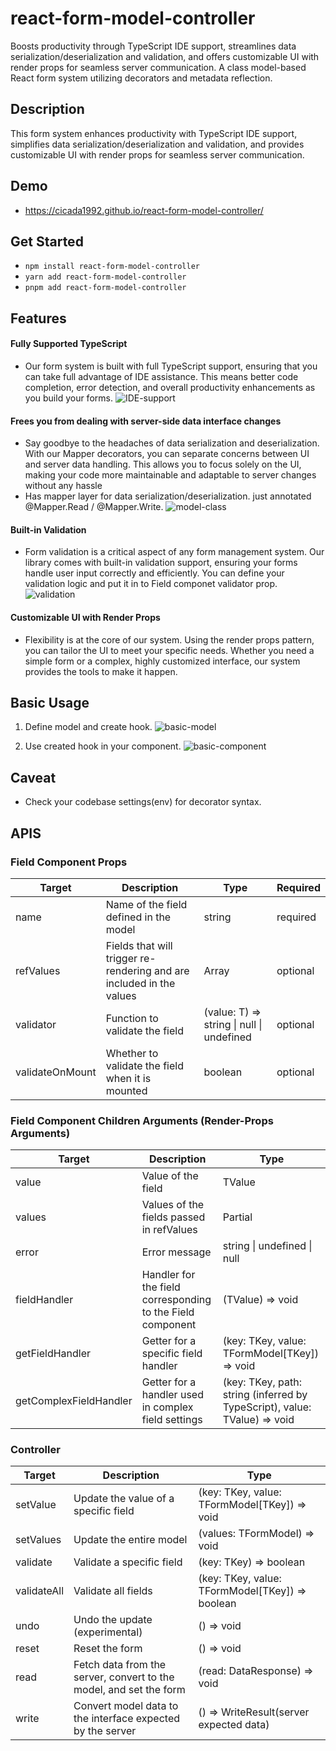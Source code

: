 # react-form-model-controller
Boosts productivity through TypeScript IDE support, streamlines data serialization/deserialization and validation, and offers customizable UI with render props for seamless server communication. A class model-based React form system utilizing decorators and metadata reflection.

## Description
This form system enhances productivity with TypeScript IDE support, simplifies data serialization/deserialization and validation, and provides customizable UI with render props for seamless server communication.

## Demo
- https://cicada1992.github.io/react-form-model-controller/


## Get Started
- `npm install react-form-model-controller`
- `yarn add react-form-model-controller`
- `pnpm add react-form-model-controller`

## Features

#### Fully Supported TypeScript
- Our form system is built with full TypeScript support, ensuring that you can take full advantage of IDE assistance. This means better code completion, error detection, and overall productivity enhancements as you build your forms.
![IDE-support](assets/IDE_support.gif)

#### Frees you from dealing with server-side data interface changes
- Say goodbye to the headaches of data serialization and deserialization. With our Mapper decorators, you can separate concerns between UI and server data handling. This allows you to focus solely on the UI, making your code more maintainable and adaptable to server changes without any hassle
- Has mapper layer for data serialization/deserialization. just annotated @Mapper.Read / @Mapper.Write.
![model-class](assets/model-basic.png)

#### Built-in Validation
- Form validation is a critical aspect of any form management system. Our library comes with built-in validation support, ensuring your forms handle user input correctly and efficiently. You can define your validation logic and put it in to Field componet validator prop.
![validation](assets/validation.png)

#### Customizable UI with Render Props
- Flexibility is at the core of our system. Using the render props pattern, you can tailor the UI to meet your specific needs. Whether you need a simple form or a complex, highly customized interface, our system provides the tools to make it happen.

## Basic Usage
1. Define model and create hook.
![basic-model](assets/model-basic.png)


2. Use created hook in your component.
![basic-component](assets/component-basic.png)

## Caveat
- Check your codebase settings(env) for decorator syntax.

## APIS
### Field Component Props

| Target           | Description                                                                                       | Type                                      | Required  |
|------------------|---------------------------------------------------------------------------------------------------|-------------------------------------------|-----------|
| name             | Name of the field defined in the model                                                            | string                                    | required  |
| refValues        | Fields that will trigger re-rendering and are included in the values                              | Array<keyof TFormModel>                   | optional  |
| validator        | Function to validate the field                                                                    | (value: T) => string \| null \| undefined | optional  |
| validateOnMount  | Whether to validate the field when it is mounted                                                  | boolean                                   | optional  |

### Field Component Children Arguments (Render-Props Arguments)

| Target                 | Description                                                                                         | Type                                                   |
|------------------------|-----------------------------------------------------------------------------------------------------|--------------------------------------------------------|
| value                  | Value of the field                                                                                  | TValue                                                 |
| values                 | Values of the fields passed in refValues                 | Partial<TFormModel>                                    |
| error                  | Error message                                                                                       | string \| undefined \| null                            |
| fieldHandler           | Handler for the field corresponding to the Field component                                          | (TValue) => void                                       |
| getFieldHandler        | Getter for a specific field handler                                                                 | (key: TKey, value: TFormModel[TKey]) => void           |
| getComplexFieldHandler | Getter for a handler used in complex field settings                                                 | (key: TKey, path: string (inferred by TypeScript), value: TValue) => void |

### Controller

| Target        | Description                                                                                      | Type                                                     |
|---------------|--------------------------------------------------------------------------------------------------|----------------------------------------------------------|
| setValue      | Update the value of a specific field                                                             | (key: TKey, value: TFormModel[TKey]) => void             |
| setValues     | Update the entire model                                                                          | (values: TFormModel) => void                             |
| validate      | Validate a specific field                                                                        | (key: TKey) => boolean                                   |
| validateAll   | Validate all fields                                                                              | (key: TKey, value: TFormModel[TKey]) => boolean          |
| undo          | Undo the update (experimental)                                                                   | () => void                                               |
| reset         | Reset the form                                                                                   | () => void                                               |
| read          | Fetch data from the server, convert to the model, and set the form                               | (read: DataResponse) => void                             |
| write         | Convert model data to the interface expected by the server                                       | () => WriteResult(server expected data)                  |